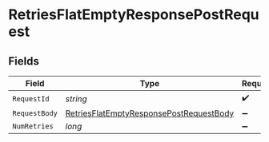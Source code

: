 # RetriesFlatEmptyResponsePostRequest


## Fields

| Field                                                                                                         | Type                                                                                                          | Required                                                                                                      | Description                                                                                                   |
| ------------------------------------------------------------------------------------------------------------- | ------------------------------------------------------------------------------------------------------------- | ------------------------------------------------------------------------------------------------------------- | ------------------------------------------------------------------------------------------------------------- |
| `RequestId`                                                                                                   | *string*                                                                                                      | :heavy_check_mark:                                                                                            | N/A                                                                                                           |
| `RequestBody`                                                                                                 | [RetriesFlatEmptyResponsePostRequestBody](../../Models/Operations/RetriesFlatEmptyResponsePostRequestBody.md) | :heavy_minus_sign:                                                                                            | N/A                                                                                                           |
| `NumRetries`                                                                                                  | *long*                                                                                                        | :heavy_minus_sign:                                                                                            | N/A                                                                                                           |